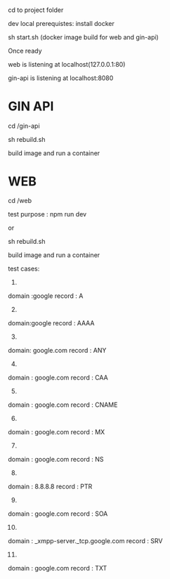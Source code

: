#### 
cd to project folder 

dev local prerequistes:
install docker

sh start.sh (docker image build for web and gin-api)

Once ready 

web is listening at localhost(127.0.0.1:80)

gin-api is listening at localhost:8080

# GIN API
cd /gin-api

sh rebuild.sh

build image and run a container 


# WEB

cd /web 

test purpose : npm run dev 

or 

sh rebuild.sh 

build image and run a container 



test cases:

1.
domain :google
record : A

2. 
domain:google
record : AAAA

3. 
domain: google.com
record :  ANY

4.
domain : google.com
record : CAA

5. 
domain : google.com
record : CNAME

6. 
domain : google.com
record : MX

7. 
domain : google.com
record : NS

8. 
domain : 8.8.8.8
record : PTR

9. 
domain : google.com
record : SOA

10. 
domain : _xmpp-server._tcp.google.com
record : SRV

11. 
domain : google.com
record : TXT


